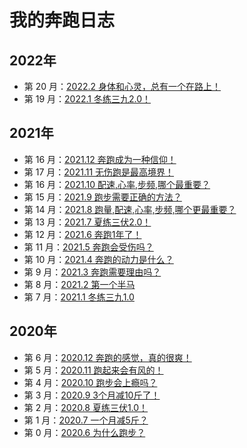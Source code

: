 
# 我的奔跑日志

## 2022年
- 第 20 月：[2022.2 身体和心灵，总有一个在路上！](./sport/month-202202.md)
- 第 19 月：[2022.1 冬练三九2.0！](./sport/月报_202201.md)

## 2021年
- 第 16 月：[2021.12 奔跑成为一种信仰！](./sport/月报_202112.md)
- 第 17 月：[2021.11 无伤跑是最高境界！](./sport/月报_202111.md)
- 第 16 月：[2021.10 配速,心率,步频,哪个最重要？](./sport/月报_202110.md)
- 第 15 月：[2021.9 跑步需要正确的方法？](./sport/月报_202109.md)
- 第 14 月：[2021.8 跑量,配速,心率,步频,哪个更最重要？](./sport/月报_202108.md)
- 第 13 月：[2021.7 夏练三伏2.0！](./sport/月报_202107.md)
- 第 12 月：[2021.6 奔跑1年了！](./sport/月报_202106.md)
- 第 11 月：[2021.5 奔跑会受伤吗？](./sport/月报_202105.md)
- 第 10 月：[2021.4 奔跑的动力是什么？](./sport/月报_202104.md)
- 第 9 月：[2021.3 奔跑需要理由吗？](./sport/月报_202103.md)
- 第 8 月：[2021.2 第一个半马](./sport/月报_202102.md)
- 第 7 月：[2021.1 冬练三九1.0](./sport/月报_202101.md)

## 2020年
- 第 6 月：[2020.12 奔跑的感觉，真的很爽！](./sport/月报_202012.md)
- 第 5 月：[2020.11 跑起来会有风的！](./sport/月报_202011.md)
- 第 4 月：[2020.10 跑步会上瘾吗？](./sport/月报_202010.md)
- 第 3 月：[2020.9 3个月减10斤了！](./sport/月报_202009.md)
- 第 2 月：[2020.8 夏练三伏1.0！](./sport/月报_202008.md)
- 第 1 月：[2020.7 一个月减5斤？](./sport/月报_202007.md)
- 第 0 月：[2020.6 为什么跑步？](./sport/月报_202006.md)
